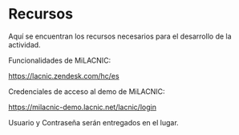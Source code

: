 # Recursos

Aquí se encuentran los recursos necesarios para el desarrollo de la actividad.


Funcionalidades de MiLACNIC:

https://lacnic.zendesk.com/hc/es

Credenciales de acceso al demo de MiLACNIC:

https://milacnic-demo.lacnic.net/lacnic/login

Usuario y Contraseña serán entregados en el lugar.


